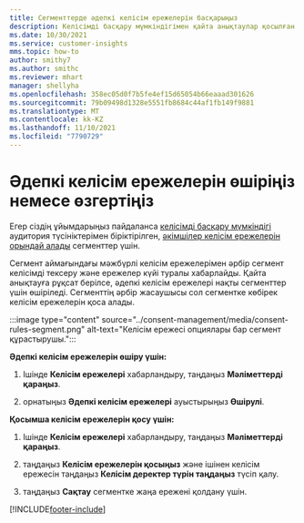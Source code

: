 ```yaml
---
title: Сегменттерде әдепкі келісім ережелерін басқарыңыз
description: Келісімді басқару мүмкіндігімен қайта анықтаулар қосылған болса, әдепкі келісім ережелерін өшіруге немесе өзгертуге болады.
ms.date: 10/30/2021
ms.service: customer-insights
mms.topic: how-to
author: smithy7
ms.author: smithc
ms.reviewer: mhart
manager: shellyha
ms.openlocfilehash: 358ec05d0f7b5fe4ef15d65054b66eaaad301626
ms.sourcegitcommit: 79b09498d1328e5551fb8684c44af1fb149f9881
ms.translationtype: MT
ms.contentlocale: kk-KZ
ms.lasthandoff: 11/10/2021
ms.locfileid: "7790729"
---
```

# <a name="disable-or-change-default-consent-rules"></a>Әдепкі келісім ережелерін өшіріңіз немесе өзгертіңіз

Егер сіздің ұйымдарыңыз пайдаланса [келісімді басқару мүмкіндігі](../consent-management/overview.md) аудитория түсініктерімен біріктірілген, [әкімшілер келісім ережелерін орындай алады](activate-consent.md) сегменттер үшін. 

Сегмент аймағындағы мәжбүрлі келісім ережелерімен әрбір сегмент келісімді тексеру және ережелер күйі туралы хабарлайды. Қайта анықтауға рұқсат берілсе, әдепкі келісім ережелері нақты сегменттер үшін өшіріледі. Сегменттің әрбір жасаушысы сол сегментке көбірек келісім ережелерін қоса алады. 

:::image type="content" source="../consent-management/media/consent-rules-segment.png" alt-text="Келісім ережесі опциялары бар сегмент құрастырушы.":::

**Әдепкі келісім ережелерін өшіру үшін:**

1. Ішінде **Келісім ережелері** хабарландыру, таңдаңыз **Мәліметтерді қараңыз**. 

1. орнатыңыз **Әдепкі келісім ережелері** ауыстырыңыз **Өшірулі**.

**Қосымша келісім ережелерін қосу үшін:**

1. Ішінде **Келісім ережелері** хабарландыру, таңдаңыз **Мәліметтерді қараңыз**. 

1. таңдаңыз **Келісім ережелерін қосыңыз** және ішінен келісім ережесін таңдаңыз **Келісім деректер түрін таңдаңыз** түсіп қалу.

1. таңдаңыз **Сақтау** сегментке жаңа ережені қолдану үшін.

[!INCLUDE[footer-include](../includes/footer-banner.md)] 
